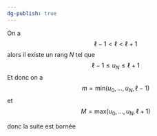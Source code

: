```yaml
---
dg-publish: true
---
```


On a
$$
\ell-1 < \ell < \ell+1
$$
alors il existe un rang $N$ tel que
$$
\ell - 1 \leq u_{N} \leq \ell +1
$$
Et donc on a
$$
m = \text{min}(u_{0},\dots,u_{N}, \ell-1)
$$
et 
$$
M = \text{max}(u_{0},\dots,u_{N},\ell+1)
$$

donc la suite est bornée